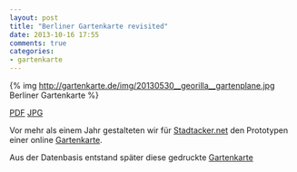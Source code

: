 ```yaml
---
layout: post
title: "Berliner Gartenkarte revisited"
date: 2013-10-16 17:55
comments: true
categories:
- gartenkarte 
---
```


{% img http://gartenkarte.de/img/20130530__georilla__gartenplane.jpg Berliner Gartenkarte %}

<a class="btn btn-primary" href="http://gartenkarte.de/dl/20130530__georilla__gartenplane.pdf"><span class="glyphicon glyphicon-download"></span> PDF</a> <a class="btn btn-default btn-lg" href="http://gartenkarte.de/img/20130530__georilla__gartenplane.jpg">JPG</a>

<!--more-->

Vor mehr als einem Jahr gestalteten wir für [Stadtacker.net](http://stadtacker.net/) den Prototypen einer online [Gartenkarte](http://gartenkarte.de/).

Aus der Datenbasis entstand später diese gedruckte [Gartenkarte](http://gartenkarte.de/gartenplane/)